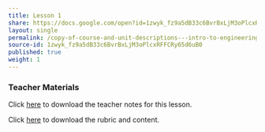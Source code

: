 ```yaml
---
title: Lesson 1
share: https://docs.google.com/open?id=1zwyk_fz9a5dB33c6BvrBxLjM3oPlcxRFFCRy65d6uB0
layout: single
permalink: /copy-of-course-and-unit-descriptions---intro-to-engineering-de-only-copy/
source-id: 1zwyk_fz9a5dB33c6BvrBxLjM3oPlcxRFFCRy65d6uB0
published: true
weight: 1
---
```

### Teacher Materials

Click <a href="https://docs.google.com/document/d/1WHBptuF2KCAHgWHXETkT4GopTs_B0mFChiteqvpmJZk/edit?usp=sharing" target="_blank">here</a> to download the teacher notes for this lesson.

Click <a href="https://docs.google.com/document/d/1IBQWg6-K3vy5kGvSQO53eRnmdvQIImLZ6GpLGOmlOdE/edit?usp=sharing" target="_blank">here</a> to download the rubric and content.

